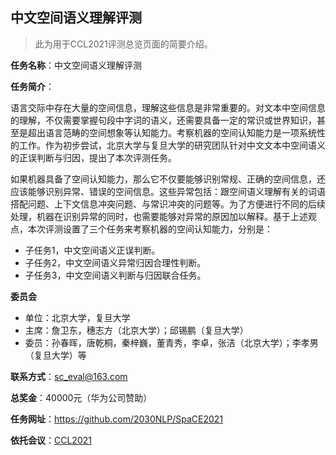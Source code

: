## 中文空间语义理解评测

> 此为用于CCL2021评测总览页面的简要介绍。

**任务名称**：中文空间语义理解评测

**任务简介**：

语言交际中存在大量的空间信息，理解这些信息是非常重要的。对文本中空间信息的理解，不仅需要掌握句段中字词的语义，还需要具备一定的常识或世界知识，甚至是超出语言范畴的空间想象等认知能力。考察机器的空间认知能力是一项系统性的工作。作为初步尝试，北京大学与复旦大学的研究团队针对中文文本中空间语义的正误判断与归因，提出了本次评测任务。

如果机器具备了空间认知能力，那么它不仅要能够识别常规、正确的空间信息，还应该能够识别异常、错误的空间信息。这些异常包括：跟空间语义理解有关的词语搭配问题、上下文信息冲突问题、与常识冲突的问题等。为了方便进行不同的后续处理，机器在识别异常的同时，也需要能够对异常的原因加以解释。基于上述观点，本次评测设置了三个任务来考察机器的空间认知能力，分别是：

- 子任务1，中文空间语义正误判断。 
- 子任务2，中文空间语义异常归因合理性判断。
- 子任务3，中文空间语义判断与归因联合任务。

**委员会**
- 单位：北京大学，复旦大学
- 主席：詹卫东，穗志方（北京大学）；邱锡鹏（复旦大学）
- 委员：孙春晖，唐乾桐，秦梓巍，董青秀，李卓，张洁（北京大学）；李孝男（复旦大学）等

**联系方式**：sc_eval@163.com

**总奖金**：40000元（华为公司赞助）

**任务网址**：https://github.com/2030NLP/SpaCE2021

**依托会议**：[CCL2021](http://cips-cl.org/static/CCL2021/index.html)